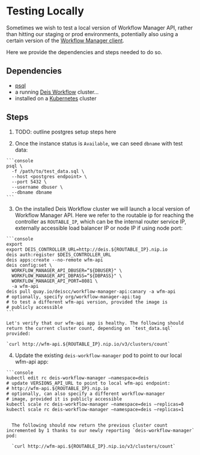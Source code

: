 # Testing Locally

  Sometimes we wish to test a local version of Workflow Manager API, rather than hitting our staging or prod environments, potentially also using a certain version of the [Workflow Manager client](https://github.com/deiscc/workflow-manager).  

  Here we provide the dependencies and steps needed to do so.

## Dependencies

  - [psql](https://www.postgresql.org/docs/9.2/static/app-psql.html)
  - a running [Deis Workflow](https://github.com/deiscc/workflow/blob/master/src/installing-workflow/index.md) cluster...
  - installed on a [Kubernetes](http://kubernetes.io/) cluster

## Steps

  1. TODO: outline postgres setup steps here


  2. Once the instance status is `Available`, we can seed `dbname` with test data:

    ```console
    psql \
      -f /path/to/test_data.sql \
      --host <postgres endpoint> \
      --port 5432 \
      --username dbuser \
      --dbname dbname
    ```

  3. On the installed Deis Workflow cluster we will launch a local version of Workflow Manager API. Here we refer to the routable ip for reaching the controller as `ROUTABLE_IP`, which can be the internal router service IP, externally accessible load balancer IP or node IP if using node port:

    ```console
    export
    export DEIS_CONTROLLER_URL=http://deis.${ROUTABLE_IP}.nip.io
    deis auth:register $DEIS_CONTROLLER_URL
    deis apps:create --no-remote wfm-api
    deis config:set \
      WORKFLOW_MANAGER_API_DBUSER=“${DBUSER}" \
      WORKFLOW_MANAGER_API_DBPASS=“${DBPASS}" \
      WORKFLOW_MANAGER_API_PORT=8081 \
      -a wfm-api
    deis pull quay.io/deiscc/workflow-manager-api:canary -a wfm-api
    # optionally, specify org/workflow-manager-api:tag
    # to test a different wfm-api version, provided the image is
    # publicly accessible
    ```

    Let's verify that our wfm-api app is healthy. The following should return the current cluster count, depending on `test_data.sql` provided:

    `curl http://wfm-api.${ROUTABLE_IP}.nip.io/v3/clusters/count`

  4. Update the existing `deis-workflow-manager` pod to point to our local wfm-api app:

    ```console
    kubectl edit rc deis-workflow-manager —namespace=deis
    # update VERSIONS_API_URL to point to local wfm-api endpoint:
    # http://wfm-api.${ROUTABLE_IP}.nip.io
    # optionally, can also specify a different workflow-manager
    # image, provided it is publicly accessible
    kubectl scale rc deis-workflow-manager —namespace=deis —replicas=0
    kubectl scale rc deis-workflow-manager —namespace=deis —replicas=1
  ```

    The following should now return the previous cluster count incremented by 1 thanks to our newly reporting `deis-workflow-manager` pod:

    `curl http://wfm-api.${ROUTABLE_IP}.nip.io/v3/clusters/count`
